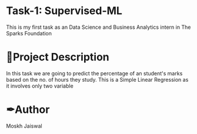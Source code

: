 # Task-1: Supervised-ML
This is my first task as an Data Science and Business Analytics intern in The Sparks Foundation 

# 📝Project Description
In this task we are going to predict the percentage of an student's marks based on the no. of hours they study. This is a Simple Linear Regression as it involves only two variable

# ✒Author
Moskh Jaiswal
